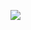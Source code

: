 ![](https://github.com/Sebastian08LR/practicaModeladoEnCaja/blob/ejercicio_2/storage/img/ejercicio_2")